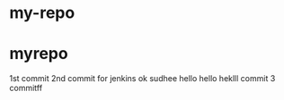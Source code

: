 # my-repo
# myrepo
1st commit
2nd commit for jenkins ok
sudhee
hello
hello
heklll
commit 3
commitff
